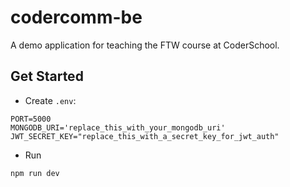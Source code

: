 # codercomm-be

A demo application for teaching the FTW course at CoderSchool.

## Get Started

- Create ```.env```:

```
PORT=5000
MONGODB_URI='replace_this_with_your_mongodb_uri'
JWT_SECRET_KEY="replace_this_with_a_secret_key_for_jwt_auth"
```

- Run 
```
npm run dev
```
